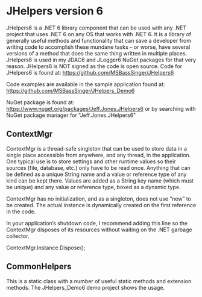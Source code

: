 JHelpers version 6
========

JHelpers6 is a .NET 6 library component that can be used with any .NET
project that uses .NET 6 on any OS that works with .NET 6. It
is a library of generally useful methods and functionality that can save a
developer from writing code to accomplish these mundane tasks – or worse, have
several versions of a method that does the same thing written in multiple
places. JHelpers6 is used in my JDAC6 and JLogger6 NuGet packages for that very
reason.  JHelpers6 is NOT signed as the code is open source.
Code for JHelpers6 is found at:
https://github.com/MSBassSinger/JHelpers6

Code examples are available in the sample application found at:
https://github.com/MSBassSinger/JHelpers_Demo6

NuGet package is found at:
https://www.nuget.org/packages/Jeff.Jones.JHelpers6
or by searching with NuGet package manager for "Jeff.Jones.JHelpers6"

ContextMgr
----------

ContextMgr is a thread-safe singleton that can be used to store data in a single
place accessible from anywhere, and any thread, in the application. One typical
use is to store settings and other runtime values so their sources (file,
database, etc.) only have to be read once. Anything that can be defined as a
unique String name and a value or reference type of any kind can be kept there.
Values are added as a String key name (which must be unique) and any value or
reference type, boxed as a dynamic type.

ContextMgr has no initialization, and as a singleton, does not use “new” to be
created. The actual instance is dynamically created on the first reference in
the code.

In your application’s shutdown code, I recommend adding this line so the
ContextMgr disposes of its resources without waiting on the .NET garbage
collector.

ContextMgr.Instance.Dispose();

CommonHelpers
-------------

This is a static class with a number of useful static methods and extension methods.
The JHelpers_Demo6 demo project shows the usage.

